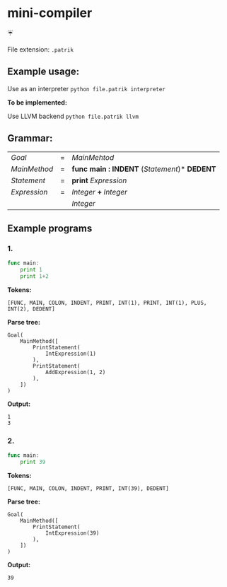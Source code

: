 # mini-compiler
:umbrella:

File extension: `.patrik`

## Example usage:
Use as an interpreter
`python file.patrik interpreter`

__To be implemented:__

Use LLVM backend
`python file.patrik llvm`

## Grammar:

|               |   |                                                              |
|---------------|---|--------------------------------------------------------------|
| _Goal_        | = | _MainMehtod_                                                 |
| _MainMethod_  | = | __func__ __main__ __:__ __INDENT__ (_Statement_)* __DEDENT__  |
| _Statement_   | = | __print__ _Expression_                                       |
| _Expression_  | = | _Integer_ __+__ _Integer_                                    |
|               |   | _Integer_                                                    |

## Example programs

### 1.
```go
func main:
    print 1
    print 1+2
```
__Tokens:__
```
[FUNC, MAIN, COLON, INDENT, PRINT, INT(1), PRINT, INT(1), PLUS, INT(2), DEDENT]
```

__Parse tree:__
```
Goal(
    MainMethod([
        PrintStatement(
            IntExpression(1)
        ),
        PrintStatement(
            AddExpression(1, 2)
        ),
    ])
)
```

__Output:__
```
1
3
```
### 2.
```go
func main:
    print 39
```
__Tokens:__ 
```
[FUNC, MAIN, COLON, INDENT, PRINT, INT(39), DEDENT]
```

__Parse tree:__
```
Goal(
    MainMethod([
        PrintStatement(
            IntExpression(39)
        ),
    ])
)
```

__Output:__
```
39
```
